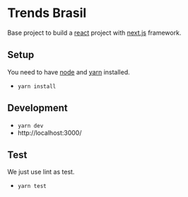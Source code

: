 # Trends Brasil

Base project to build a [react](https://reactjs.org/) project with [next.js](https://github.com/zeit/next.js/) framework.


## Setup

You need to have [node](https://nodejs.org/en/) and [yarn](https://yarnpkg.com/) installed.

- `yarn install`


## Development

- `yarn dev`
- http://localhost:3000/


## Test

We just use lint as test.

- `yarn test`
